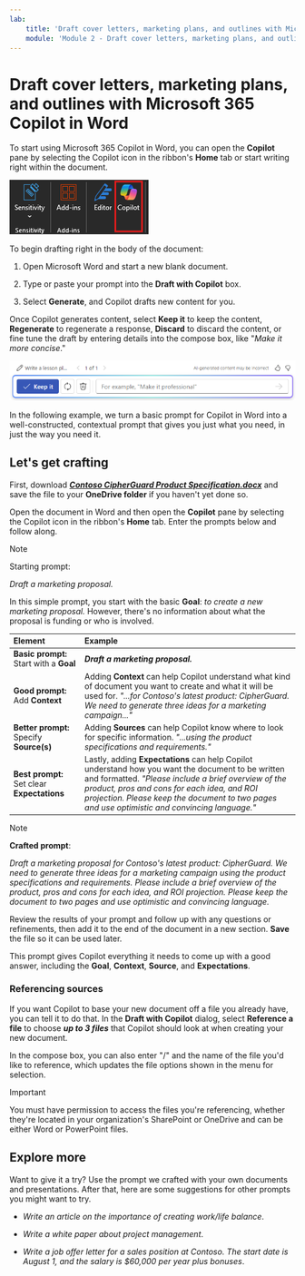```yaml
---
lab:
    title: 'Draft cover letters, marketing plans, and outlines with Microsoft 365 Copilot in Word'
    module: 'Module 2 - Draft cover letters, marketing plans, and outlines with Microsoft 365 Copilot in Word'
---
```


# Draft cover letters, marketing plans, and outlines with Microsoft 365 Copilot in Word

To start using Microsoft 365 Copilot  in Word, you can open the **Copilot** pane by selecting the Copilot icon in the ribbon's **Home** tab or start writing right within the document.

![Screenshot of the Copilot icon in the Word ribbon.](../media/create_copilot-ribbon-word.png)

To begin drafting right in the body of the document:

1. Open Microsoft Word and start a new blank document.

1. Type or paste your prompt into the **Draft with Copilot** box.

1. Select **Generate**, and Copilot drafts new content for you.

Once Copilot generates content, select **Keep it** to keep the content, **Regenerate** to regenerate a response, **Discard** to discard the content, or fine tune the draft by entering details into the compose box, like "_Make it more concise_."

![Screenshot of the options bar after using Draft with Copilot in Word.](../media/create_copilot-prompt-box-word.png)

In the following example, we turn a basic prompt for Copilot in Word into a well-constructed, contextual prompt that gives you just what you need, in just the way you need it.

## Let's get crafting

First, download **_[Contoso CipherGuard Product Specification.docx](https://go.microsoft.com/fwlink/?linkid=2269123)_** and save the file to your **OneDrive folder** if you haven't yet done so.

Open the document in Word and then open the **Copilot** pane by selecting the Copilot icon in the ribbon's **Home** tab. Enter the prompts below and follow along.

> [!NOTE]
> Starting prompt:
>
> _Draft a marketing proposal._

In this simple prompt, you start with the basic **Goal**: _to create a new marketing proposal._ However, there's no information about what the proposal is funding or who is involved.

| Element | Example |
| :------ | :------- |
| **Basic prompt:** Start with a **Goal** | **_Draft a marketing proposal._** |
| **Good prompt:** Add **Context** | Adding **Context** can help Copilot understand what kind of document you want to create and what it will be used for. _"...for Contoso's latest product: CipherGuard. We need to generate three ideas for a marketing campaign..."_ |
| **Better prompt:** Specify **Source(s)** | Adding **Sources** can help Copilot know where to look for specific information. _"...using the product specifications and requirements."_ |
| **Best prompt:** Set clear **Expectations** | Lastly, adding **Expectations** can help Copilot understand how you want the document to be written and formatted. _"Please include a brief overview of the product, pros and cons for each idea, and ROI projection. Please keep the document to two pages and use optimistic and convincing language."_ |

> [!NOTE]
> **Crafted prompt**:
>
> _Draft a marketing proposal for Contoso's latest product: CipherGuard. We need to generate three ideas for a marketing campaign using the product specifications and requirements. Please include a brief overview of the product, pros and cons for each idea, and ROI projection. Please keep the document to two pages and use optimistic and convincing language._

Review the results of your prompt and follow up with any questions or refinements, then add it to the end of the document in a new section. **Save** the file so it can be used later.

This prompt gives Copilot everything it needs to come up with a good answer, including the **Goal**, **Context**, **Source**, and **Expectations**.

### Referencing sources

If you want Copilot to base your new document off a file you already have, you can tell it to do that. In the **Draft with Copilot** dialog, select **Reference a file** to choose **_up to 3 files_** that Copilot should look at when creating your new document.

In the compose box, you can also enter "/" and the name of the file you'd like to reference, which updates the file options shown in the menu for selection.

> [!IMPORTANT]
> You must have permission to access the files you're referencing, whether they're located in your organization's SharePoint or OneDrive and can be either Word or PowerPoint files.

## Explore more

Want to give it a try? Use the prompt we crafted with your own documents and presentations. After that, here are some suggestions for other prompts you might want to try.

- _Write an article on the importance of creating work/life balance_.

- _Write a white paper about project management_.

- _Write a job offer letter for a sales position at Contoso. The start date is August 1, and the salary is $60,000 per year plus bonuses_.
